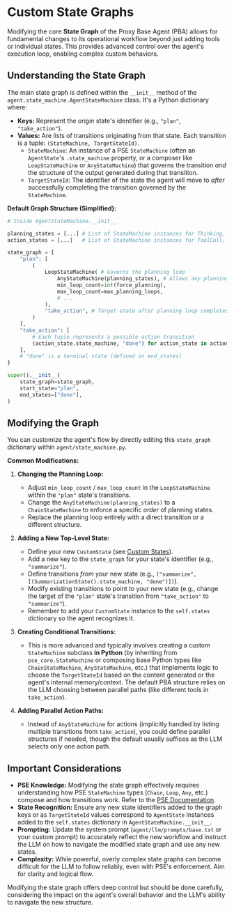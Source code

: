 # Custom State Graphs

Modifying the core **State Graph** of the Proxy Base Agent (PBA) allows for fundamental changes to its operational workflow beyond just adding tools or individual states. This provides advanced control over the agent's execution loop, enabling complex custom behaviors.

## Understanding the State Graph

The main state graph is defined within the `__init__` method of the `agent.state_machine.AgentStateMachine` class. It's a Python dictionary where:

*   **Keys:** Represent the *origin* state's identifier (e.g., `"plan"`, `"take_action"`).
*   **Values:** Are lists of transitions originating from that state. Each transition is a tuple: `(StateMachine, TargetStateId)`.
    *   `StateMachine`: An instance of a PSE `StateMachine` (often an `AgentState`'s `.state_machine` property, or a composer like `LoopStateMachine` or `AnyStateMachine`) that governs the transition *and* the structure of the output generated during that transition.
    *   `TargetStateId`: The identifier of the state the agent will move to *after* successfully completing the transition governed by the `StateMachine`.

**Default Graph Structure (Simplified):**

```python
# Inside AgentStateMachine.__init__

planning_states = [...] # List of StateMachine instances for Thinking, etc.
action_states = [...]   # List of StateMachine instances for ToolCall, Python

state_graph = {
    "plan": [
        (
            LoopStateMachine( # Governs the planning loop
                AnyStateMachine(planning_states), # Allows any planning state
                min_loop_count=int(force_planning),
                max_loop_count=max_planning_loops,
                # ...
            ),
            "take_action", # Target state after planning loop completes
        )
    ],
    "take_action": [
        # Each tuple represents a possible action transition
        (action_state.state_machine, "done") for action_state in action_states
    ],
    # "done" is a terminal state (defined in end_states)
}

super().__init__(
    state_graph=state_graph,
    start_state="plan",
    end_states=["done"],
)
```

## Modifying the Graph

You can customize the agent's flow by directly editing this `state_graph` dictionary within `agent/state_machine.py`.

**Common Modifications:**

1.  **Changing the Planning Loop:**
    *   Adjust `min_loop_count` / `max_loop_count` in the `LoopStateMachine` within the `"plan"` state's transitions.
    *   Change the `AnyStateMachine(planning_states)` to a `ChainStateMachine` to enforce a specific *order* of planning states.
    *   Replace the planning loop entirely with a direct transition or a different structure.

2.  **Adding a New Top-Level State:**
    *   Define your new `CustomState` (see [Custom States](./custom-states.md)).
    *   Add a new key to the `state_graph` for your state's identifier (e.g., `"summarize"`).
    *   Define transitions *from* your new state (e.g., `("summarize", [(SummarizationState().state_machine, "done")])`).
    *   Modify existing transitions to point *to* your new state (e.g., change the target of the `"plan"` state's transition from `"take_action"` to `"summarize"`).
    *   Remember to add your `CustomState` instance to the `self.states` dictionary so the agent recognizes it.

3.  **Creating Conditional Transitions:**
    *   This is more advanced and typically involves creating a custom `StateMachine` subclass **in Python** (by inheriting from `pse_core.StateMachine` or composing base Python types like `ChainStateMachine`, `AnyStateMachine`, etc.) that implements logic to choose the `TargetStateId` based on the content generated or the agent's internal memory/context. The default PBA structure relies on the LLM choosing between parallel paths (like different tools in `take_action`).

4.  **Adding Parallel Action Paths:**
    *   Instead of `AnyStateMachine` for actions (implicitly handled by listing multiple transitions from `take_action`), you could define parallel structures if needed, though the default usually suffices as the LLM selects only one action path.

## Important Considerations

*   **PSE Knowledge:** Modifying the state graph effectively requires understanding how PSE `StateMachine` types (`Chain`, `Loop`, `Any`, etc.) compose and how transitions work. Refer to the [PSE Documentation](https://docs.theproxycompany.com/pse/).
*   **State Recognition:** Ensure any new state identifiers added to the graph keys or as `TargetStateId` values correspond to `AgentState` instances added to the `self.states` dictionary in `AgentStateMachine.__init__`.
*   **Prompting:** Update the system prompt (`agent/llm/prompts/base.txt` or your custom prompt) to accurately reflect the new workflow and instruct the LLM on how to navigate the modified state graph and use any new states.
*   **Complexity:** While powerful, overly complex state graphs can become difficult for the LLM to follow reliably, even with PSE's enforcement. Aim for clarity and logical flow.

Modifying the state graph offers deep control but should be done carefully, considering the impact on the agent's overall behavior and the LLM's ability to navigate the new structure.